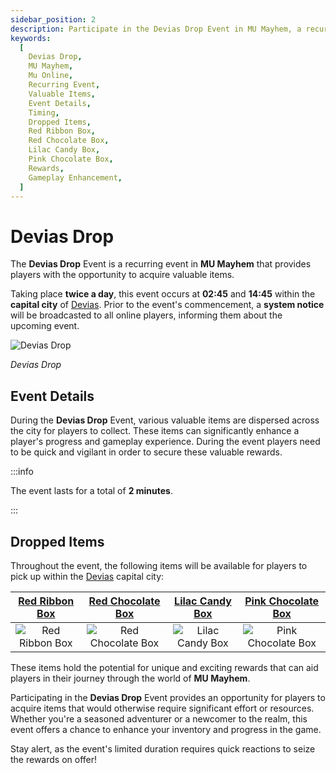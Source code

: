 ```yaml
---
sidebar_position: 2
description: Participate in the Devias Drop Event in MU Mayhem, a recurring event offering players the chance to collect valuable items. Learn about the event details, timing, and the items available for pickup. Enhance your gameplay by seizing unique rewards during this time-limited event.
keywords:
  [
    Devias Drop,
    MU Mayhem,
    Mu Online,
    Recurring Event,
    Valuable Items,
    Event Details,
    Timing,
    Dropped Items,
    Red Ribbon Box,
    Red Chocolate Box,
    Lilac Candy Box,
    Pink Chocolate Box,
    Rewards,
    Gameplay Enhancement,
  ]
---
```


# Devias Drop

The **Devias Drop** Event is a recurring event in **MU Mayhem** that provides players with the opportunity to acquire valuable items.

Taking place **twice a day**, this event occurs at **02:45** and **14:45** within the **capital city** of [Devias](/maps/devias). Prior to the event's commencement, a **system notice** will be broadcasted to all online players, informing them about the upcoming event.

![Devias Drop](/img/events/yoskreth-drop.jpg)

_Devias Drop_

## Event Details

During the **Devias Drop** Event, various valuable items are dispersed across the city for players to collect. These items can significantly enhance a player's progress and gameplay experience. During the event players need to be quick and vigilant in order to secure these valuable rewards.

:::info

The event lasts for a total of **2 minutes**.

:::

## Dropped Items

Throughout the event, the following items will be available for players to pick up within the [Devias](/maps/devias) capital city:

|    [Red Ribbon Box](/items/item-bags/misc/red-ribbon-box)     |   [Red Chocolate Box](/items/item-bags/misc/red-chocolate-box)   |   [Lilac Candy Box](/items/item-bags/misc/lilac-candy-box)   |   [Pink Chocolate Box](/items/item-bags/misc/pink-chocolate-box)   |
| :-----------------------------------------------------------: | :--------------------------------------------------------------: | :----------------------------------------------------------: | :----------------------------------------------------------------: |
| ![Red Ribbon Box](/img/items/item-bags/box-of-red-ribbon.png) | ![Red Chocolate Box](/img/items/item-bags/red-chocolate-box.png) | ![Lilac Candy Box](/img/items/item-bags/lilac-candy-box.png) | ![Pink Chocolate Box](/img/items/item-bags/pink-chocolate-box.png) |

These items hold the potential for unique and exciting rewards that can aid players in their journey through the world of **MU Mayhem**.

Participating in the **Devias Drop** Event provides an opportunity for players to acquire items that would otherwise require significant effort or resources. Whether you're a seasoned adventurer or a newcomer to the realm, this event offers a chance to enhance your inventory and progress in the game.

Stay alert, as the event's limited duration requires quick reactions to seize the rewards on offer!
